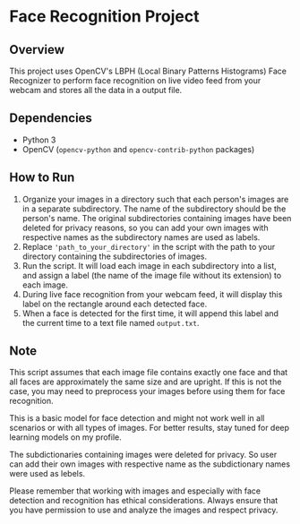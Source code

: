 # Face Recognition Project

## Overview
This project uses OpenCV's LBPH (Local Binary Patterns Histograms) Face Recognizer to perform face recognition on live video feed from your webcam and stores all the data in a output file.

## Dependencies
- Python 3
- OpenCV (`opencv-python` and `opencv-contrib-python` packages)

## How to Run
1. Organize your images in a directory such that each person's images are in a separate subdirectory. The name of the subdirectory should be the person's name. The original subdirectories containing images have been deleted for privacy reasons, so you can add your own images with respective names as the subdirectory names are used as labels.
2. Replace `'path_to_your_directory'` in the script with the path to your directory containing the subdirectories of images.
3. Run the script. It will load each image in each subdirectory into a list, and assign a label (the name of the image file without its extension) to each image.
4. During live face recognition from your webcam feed, it will display this label on the rectangle around each detected face.
5. When a face is detected for the first time, it will append this label and the current time to a text file named `output.txt`.

## Note
This script assumes that each image file contains exactly one face and that all faces are approximately the same size and are upright. If this is not the case, you may need to preprocess your images before using them for face recognition.

This is a basic model for face detection and might not work well in all scenarios or with all types of images. For better results, stay tuned for deep learning models on my profile.

The subdictionaries containing images were deleted for privacy. So user can add their own images with respective name as the subdictionary names were used as lebels.

Please remember that working with images and especially with face detection and recognition has ethical considerations. Always ensure that you have permission to use and analyze the images and respect privacy.

